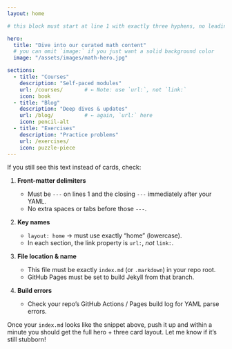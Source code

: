 ```yaml
---
layout: home

# this block must start at line 1 with exactly three hyphens, no leading spaces!

hero:
  title: "Dive into our curated math content"
  # you can omit `image:` if you just want a solid background color
  image: "/assets/images/math-hero.jpg"

sections:
  - title: "Courses"
    description: "Self-paced modules"
    url: /courses/       # ← Note: use `url:`, not `link:`
    icon: book
  - title: "Blog"
    description: "Deep dives & updates"
    url: /blog/          # ← again, `url:` here
    icon: pencil-alt
  - title: "Exercises"
    description: "Practice problems"
    url: /exercises/
    icon: puzzle-piece
---
```


If you still see this text instead of cards, check:

1. **Front-matter delimiters**  
   - Must be `---` on lines 1 and the closing `---` immediately after your YAML.  
   - No extra spaces or tabs before those `---`.

2. **Key names**  
   - `layout: home` → must use exactly “home” (lowercase).  
   - In each section, the link property is `url:`, *not* `link:`.

3. **File location & name**  
   - This file must be exactly `index.md` (or `.markdown`) in your repo root.  
   - GitHub Pages must be set to build Jekyll from that branch.

4. **Build errors**  
   - Check your repo’s GitHub Actions / Pages build log for YAML parse errors.

Once your `index.md` looks like the snippet above, push it up and within a minute you should get the full hero + three card layout. Let me know if it’s still stubborn!
